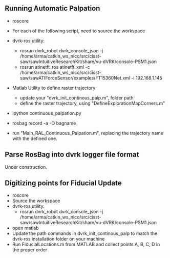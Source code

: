 ## Running Automatic Palpation ##
* roscore
* For each of the following script, need to source the workspace

* dvrk-ros utility:
	* rosrun dvrk_robot dvrk_console_json -j /home/arma/catkin_ws_nico/src/cisst-saw/sawIntuitiveResearchKit/share/vu-dVRK/console-PSM1.json
	* rosrun atinetft_ros atinetft_xml -c /home/arma/catkin_ws_nico/src/cisst-saw/sawATIForceSensor/examples/FT15360Net.xml -i 192.168.1.145
	
* Matlab Utility to define raster trajectory
	* update your "dvrk_init_continous_palp.m", folder path
	* define the raster trajectory, using "DefineExplorationMapCorners.m"

* ipython continuous_palpation.py 
* rosbag record -a -O bagname
* run "Main_RAL_Continuous_Palpation.m", replacing the trajectory name with the defined one.

## Parse RosBag into dvrk logger file format ##
Under construction.

## Digitizing points for Fiducial Update ##
 * roscore
 * Source the workspace
 * dvrk-ros utility:
	* rosrun dvrk_robot dvrk_console_json -j /home/arma/catkin_ws_nico/src/cisst-saw/sawIntuitiveResearchKit/share/vu-dVRK/console-PSM1.json
  * open matlab
  * Update the path commands in dvrk_init_continous_palp to match the dvrk-ros installation folder on your machine
  * Run FiducialLocations.m from MATLAB and collect points A, B, C, D in the proper order
